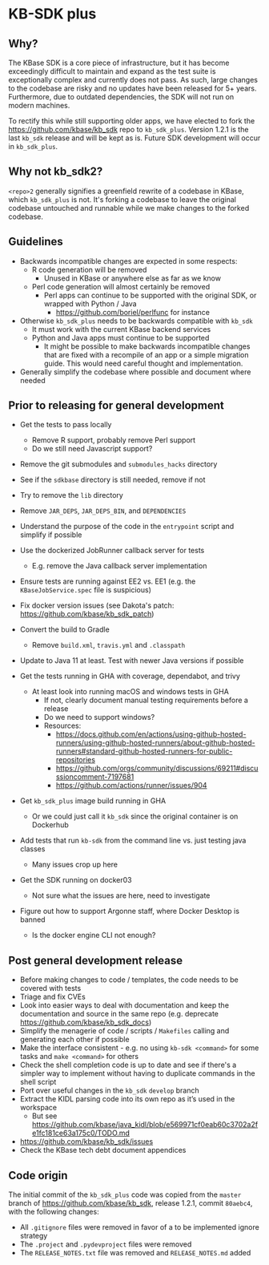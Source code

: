 # KB-SDK plus

## Why?

The KBase SDK is a core piece of infrastructure, but it has become exceedingly difficult to
maintain and expand as the test suite is exceptionally complex and currently does not pass.
As such, large changes to the codebase are risky and no updates have been released for 5+ years.
Furthermore, due to outdated dependencies, the SDK will not run on modern machines.

To rectify this while still supporting older apps, we have elected to fork the
https://github.com/kbase/kb_sdk repo to `kb_sdk_plus`. Version 1.2.1 is the last `kb_sdk`
release and will be kept as is. Future SDK development will occur in `kb_sdk_plus`.

## Why not kb_sdk2?

`<repo>2` generally signifies a greenfield rewrite of a codebase in KBase,
which `kb_sdk_plus` is not. It's forking a codebase to leave the original codebase untouched
and runnable while we make changes to the forked codebase.

## Guidelines

* Backwards incompatible changes are expected in some respects:
  * R code generation will be removed
    * Unused in KBase or anywhere else as far as we know
  * Perl code generation will almost certainly be removed
    * Perl apps can continue to be supported with the original SDK, or wrapped with
      Python / Java
      * https://github.com/boriel/perlfunc for instance
* Otherwise `kb_sdk_plus` needs to be backwards compatible with `kb_sdk`
  * It must work with the current KBase backend services
  * Python and Java apps must continue to be supported
    * It might be possible to make backwards incompatible changes that are fixed
      with a recompile of an app or a simple migration guide.
      This would need careful thought and implementation.
* Generally simplify the codebase where possible and document where needed
      
## Prior to releasing for general development

* Get the tests to pass locally
  * Remove R support, probably remove Perl support
  * Do we still need Javascript support?
* Remove the git submodules and `submodules_hacks` directory
* See if the `sdkbase` directory is still needed, remove if not
* Try to remove the `lib` directory
* Remove `JAR_DEPS`, `JAR_DEPS_BIN`, and `DEPENDENCIES`
* Understand the purpose of the code in the `entrypoint` script and simplify if possible
* Use the dockerized JobRunner callback server for tests
  * E.g. remove the Java callback server implementation
* Ensure tests are running against EE2 vs. EE1 (e.g. the `KBaseJobService.spec`
  file is suspicious)
* Fix docker version issues (see Dakota's patch: https://github.com/kbase/kb_sdk_patch)
* Convert the build to Gradle
  * Remove `build.xml`, `travis.yml` and `.classpath`
* Update to Java 11 at least. Test with newer Java versions if possible
* Get the tests running in GHA with coverage, dependabot, and trivy
  * At least look into running macOS and windows tests in GHA
    * If not, clearly document manual testing requirements before a release
    * Do we need to support windows?
    * Resources:
      * https://docs.github.com/en/actions/using-github-hosted-runners/using-github-hosted-runners/about-github-hosted-runners#standard-github-hosted-runners-for-public-repositories
      * https://github.com/orgs/community/discussions/69211#discussioncomment-7197681
      * https://github.com/actions/runner/issues/904
      
* Get `kb_sdk_plus` image build running in GHA
  * Or we could just call it `kb_sdk` since the original container is on Dockerhub
* Add tests that run `kb-sdk` from the command line vs. just testing java classes
  * Many issues crop up here
* Get the SDK running on docker03
  * Not sure what the issues are here, need to investigate
* Figure out how to support Argonne staff, where Docker Desktop is banned
  * Is the docker engine CLI not enough?

## Post general development release

* Before making changes to code / templates, the code needs to be covered with tests
* Triage and fix CVEs
* Look into easier ways to deal with documentation and keep the documentation and source in
  the same repo (e.g. deprecate https://github.com/kbase/kb_sdk_docs)
* Simplify the menagerie of code / scripts / `Makefiles` calling and generating each other
  if possible
* Make the interface consistent - e.g. no using `kb-sdk <command>` for some tasks
  and `make <command>` for others
* Check the shell completion code is up to date and see if there's a simpler way to implement
  without having to duplicate commands in the shell script
* Port over useful changes in the `kb_sdk` `develop` branch
* Extract the KIDL parsing code into its own repo as it’s used in the workspace
  * But see https://github.com/kbase/java_kidl/blob/e569971cf0eab60c3702a2fe1fc181ce63a175c0/TODO.md
* https://github.com/kbase/kb_sdk/issues
* Check the KBase tech debt document appendices

## Code origin

The initial commit of the `kb_sdk_plus` code was copied from the `master` branch of
https://github.com/kbase/kb_sdk, release 1.2.1, commit `80aebc4`, with the following changes:

* All `.gitignore` files were removed in favor of a to be implemented ignore strategy
* The `.project` and `.pydevproject` files were removed
* The `RELEASE_NOTES.txt` file was removed and `RELEASE_NOTES.md` added

